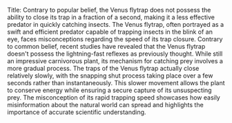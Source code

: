 Title: Contrary to popular belief, the Venus flytrap does not possess the ability to close its trap in a fraction of a second, making it a less effective predator in quickly catching insects.
The Venus flytrap, often portrayed as a swift and efficient predator capable of trapping insects in the blink of an eye, faces misconceptions regarding the speed of its trap closure. Contrary to common belief, recent studies have revealed that the Venus flytrap doesn't possess the lightning-fast reflexes as previously thought. While still an impressive carnivorous plant, its mechanism for catching prey involves a more gradual process. The traps of the Venus flytrap actually close relatively slowly, with the snapping shut process taking place over a few seconds rather than instantaneously. This slower movement allows the plant to conserve energy while ensuring a secure capture of its unsuspecting prey. The misconception of its rapid trapping speed showcases how easily misinformation about the natural world can spread and highlights the importance of accurate scientific understanding.